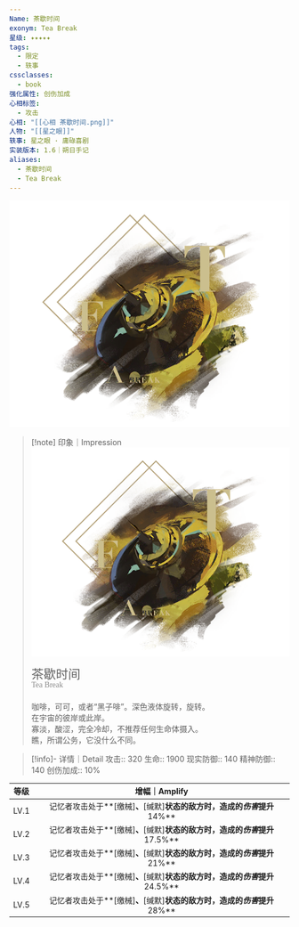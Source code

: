 ```yaml
---
Name: 茶歇时间
exonym: Tea Break
星级: ✦✦✦✦✦
tags:
  - 限定
  - 轶事
cssclasses:
  - book
强化属性: 创伤加成
心相标签:
  - 攻击
心相: "[[心相 茶歇时间.png]]"
人物: "[[星之眼]]"
轶事: 星之眼 · 庸碌喜剧
实装版本: 1.6｜朔日手记
aliases:
  - 茶歇时间
  - Tea Break
---
```

![cover](assets/茶歇时间｜Tea%20Break.assets/心相%20茶歇时间.png)

> [!note] 印象｜Impression
> ![心相 茶歇时间|inlL|300](assets/茶歇时间｜Tea%20Break.assets/心相%20茶歇时间.png)
> <p style="font-family: '家族宋', sans-serif; font-size: 22px; line-height: 0.75; text-indent: 0;">茶歇时间<br><span style="font-family: serif; font-size: 14px; color: #888888;">Tea Break</span></p>
> 
> 咖啡，可可，或者“黑子啡”。深色液体旋转，旋转。  
> 在宇宙的彼岸或此岸。  
> 寡淡，酸涩，完全冷却，不推荐任何生命体摄入。  
> 瞧，所谓公务，它没什么不同。

> [!info]- 详情｜Detail
> 攻击:: 320
> 生命:: 1900
> 现实防御:: 140
> 精神防御:: 140
> 创伤加成:: 10%

| 等级 |                        增幅｜Amplify                         |
| :--: | :----------------------------------------------------------: |
| LV.1 | 记忆者攻击处于**[缴械]**、**[缄默]**状态的敌方时，造成的*伤害*提升**14%** |
| LV.2 | 记忆者攻击处于**[缴械]**、**[缄默]**状态的敌方时，造成的*伤害*提升**17.5%** |
| LV.3 | 记忆者攻击处于**[缴械]**、**[缄默]**状态的敌方时，造成的*伤害*提升**21%** |
| LV.4 | 记忆者攻击处于**[缴械]**、**[缄默]**状态的敌方时，造成的*伤害*提升**24.5%** |
| LV.5 | 记忆者攻击处于**[缴械]**、**[缄默]**状态的敌方时，造成的*伤害*提升**28%** |
